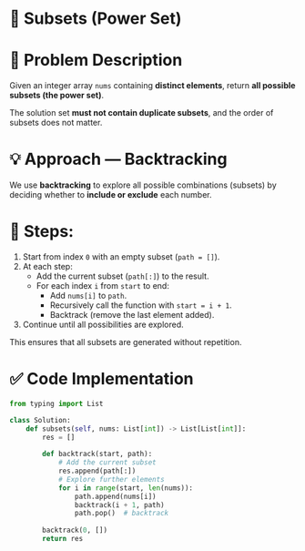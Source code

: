 # 🌟 Subsets (Power Set)

# 🧩 Problem Description
Given an integer array `nums` containing **distinct elements**, return **all possible subsets (the power set)**.

The solution set **must not contain duplicate subsets**, and the order of subsets does not matter.

# 💡 Approach — Backtracking

We use **backtracking** to explore all possible combinations (subsets) by deciding whether to **include or exclude** each number.

# 🔹 Steps:
1. Start from index `0` with an empty subset (`path = []`).
2. At each step:
   - Add the current subset (`path[:]`) to the result.
   - For each index `i` from `start` to end:
     - Add `nums[i]` to `path`.
     - Recursively call the function with `start = i + 1`.
     - Backtrack (remove the last element added).
3. Continue until all possibilities are explored.

This ensures that all subsets are generated without repetition.

# ✅ Code Implementation

```python
from typing import List

class Solution:
    def subsets(self, nums: List[int]) -> List[List[int]]:
        res = []
        
        def backtrack(start, path):
            # Add the current subset
            res.append(path[:])
            # Explore further elements
            for i in range(start, len(nums)):
                path.append(nums[i])
                backtrack(i + 1, path)
                path.pop()  # backtrack
                
        backtrack(0, [])
        return res
